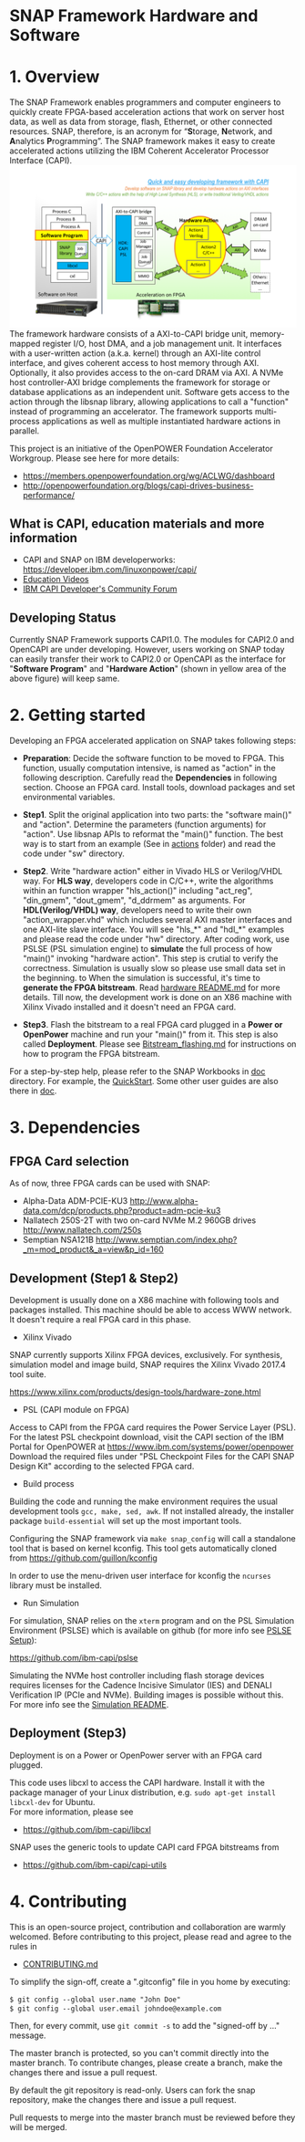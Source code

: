 # SNAP Framework Hardware and Software

# 1. Overview
The SNAP Framework enables programmers and computer engineers to quickly create FPGA-based acceleration actions that work on server host data, as well as data from storage, flash, Ethernet, or other connected resources.  SNAP, therefore, is an acronym for “**S**torage, **N**etwork, and **A**nalytics **P**rogramming”.
The SNAP framework makes it easy to create accelerated actions utilizing the IBM Coherent Accelerator Processor Interface (CAPI).
![snap_concept_diagram](/doc/snap_concept_diagram.png "SNAP")
The framework hardware consists of a AXI-to-CAPI bridge unit, memory-mapped register I/O, host DMA, and a job management unit.
It interfaces with a user-written action (a.k.a. kernel) through an AXI-lite control interface, and gives coherent access to host memory through AXI. Optionally, it also provides access to the on-card DRAM via AXI.
A NVMe host controller-AXI bridge complements the framework for storage or database applications as an independent unit.
Software gets access to the action through the libsnap library, allowing applications to call a "function" instead of programming an accelerator.
The framework supports multi-process applications as well as multiple instantiated hardware actions in parallel.

This project is an initiative of the OpenPOWER Foundation Accelerator Workgroup.
Please see here for more details:
* https://members.openpowerfoundation.org/wg/ACLWG/dashboard
* http://openpowerfoundation.org/blogs/capi-drives-business-performance/

## What is CAPI, education materials and more information
* CAPI and SNAP on IBM developerworks: https://developer.ibm.com/linuxonpower/capi/  
* [Education Videos](https://developer.ibm.com/linuxonpower/capi/education/)
* [IBM CAPI Developer's Community Forum](https://www.ibm.com/developerworks/community/groups/service/html/communitystart?communityUuid=a661532e-1ec6-442f-b753-4ebb2c8f861b)

## Developing Status
Currently SNAP Framework supports CAPI1.0. The modules for CAPI2.0 and OpenCAPI are under developing. However, users working on SNAP today can easily transfer their work to CAPI2.0 or OpenCAPI as the interface for "**Software Program**" and "**Hardware Action**" (shown in yellow area of the above figure) will keep same. 


# 2. Getting started

Developing an FPGA accelerated application on SNAP takes following steps: 
* **Preparation**: Decide the software function to be moved to FPGA. This function, usually computation intensive, is named as "action" in the following description. Carefully read the **Dependencies** in following section. Choose an FPGA card. Install tools, download packages and set environmental variables.

* **Step1**. Split the original application into two parts: the "software main()" and "action". Determine the parameters (function arguments) for "action". Use libsnap APIs to reformat the "main()" function. The best way is to start from an example (See in [actions](./actions) folder) and read the code under "sw" directory. 

* **Step2**. Write "hardware action" either in Vivado HLS or Verilog/VHDL way. For **HLS way**, developers code in C/C++, write the algorithms within an function wrapper "hls_action()" including "act_reg", "din_gmem", "dout_gmem", "d_ddrmem" as arguments. For **HDL(Verilog/VHDL) way**, developers need to write their own "action_wrapper.vhd" which includes several AXI master interfaces and one AXI-lite slave interface. You will see "hls_\*" and "hdl_\*" examples and please read the code under "hw" directory. After coding work, use PSLSE (PSL simulation engine) to **simulate** the full process of how "main()" invoking "hardware action". This step is crutial to verify the correctness. Simulation is usually slow so please use small data set in the beginning. to When the simulation is successful, it's time to **generate the FPGA bitstream**. Read [hardware README.md](hardware/README.md) for more details. Till now, the development work is done on an X86 machine with Xilinx Vivado installed and it doesn't need an FPGA card.

* **Step3**. Flash the bitstream to a real FPGA card plugged in a **Power or OpenPower** machine and run your "main()" from it. This step is also called **Deployment**.
Please see [Bitstream_flashing.md](hardware/doc/Bitstream_flashing.md) for instructions on how to program the FPGA bitstream.


For a step-by-step help, please refer to the SNAP Workbooks in [doc](./doc) directory. For example, the [QuickStart](./doc/UG_CAPI_SNAP-QuickStart_on_a_General_Environment.pdf). Some other user guides are also there in [doc](./doc).

# 3. Dependencies
## FPGA Card selection
As of now, three FPGA cards can be used with SNAP:
* Alpha-Data ADM-PCIE-KU3 http://www.alpha-data.com/dcp/products.php?product=adm-pcie-ku3
* Nallatech 250S-2T with two on-card NVMe M.2 960GB drives http://www.nallatech.com/250s
* Semptian NSA121B http://www.semptian.com/index.php?_m=mod_product&_a=view&p_id=160

## Development (Step1 & Step2)
Development is usually done on a X86 machine with following tools and packages installed. This machine should be able to access WWW network. It doesn't require a real FPGA card in this phase.

* Xilinx Vivado

SNAP currently supports Xilinx FPGA devices, exclusively. For synthesis, simulation model and image build, SNAP requires the Xilinx Vivado 2017.4 tool suite.

https://www.xilinx.com/products/design-tools/hardware-zone.html

* PSL (CAPI module on FPGA)

Access to CAPI from the FPGA card requires the Power Service Layer (PSL). For the latest PSL checkpoint download, visit the CAPI section of the IBM Portal for OpenPOWER at https://www.ibm.com/systems/power/openpower  
Download the required files under "PSL Checkpoint Files for the CAPI SNAP Design Kit" according to the selected FPGA card.

* Build process

Building the code and running the make environment requires the usual development tools `gcc, make, sed, awk`. If not installed already, the installer package `build-essential` will set up the most important tools.

Configuring the SNAP framework via `make snap_config` will call a standalone tool that is based on kernel kconfig. This tool gets automatically cloned from https://github.com/guillon/kconfig

In order to use the menu-driven user interface for kconfig the `ncurses` library must be installed.

* Run Simulation

For simulation, SNAP relies on the `xterm` program and on the PSL Simulation Environment (PSLSE) which is available on github (for more info see [PSLSE Setup](hardware/sim/README.md#pslse-setup)): 

https://github.com/ibm-capi/pslse

Simulating the NVMe host controller including flash storage devices requires licenses for the Cadence Incisive Simulator (IES) and DENALI Verification IP (PCIe and NVMe). Building images is possible without this.
For more info see the [Simulation README](hardware/sim/README.md).

## Deployment (Step3)
Deployment is on a Power or OpenPower server with an FPGA card plugged. 

This code uses libcxl to access the CAPI hardware. Install it with the package manager of your Linux distribution, e.g. 
`sudo apt-get install libcxl-dev` for Ubuntu.  
For more information, please see
* https://github.com/ibm-capi/libcxl

SNAP uses the generic tools to update CAPI card FPGA bitstreams from
* https://github.com/ibm-capi/capi-utils


# 4. Contributing

This is an open-source project, contribution and collaboration are warmly welcomed. 
Before contributing to this project, please read and agree to the rules in
* [CONTRIBUTING.md](CONTRIBUTING.md)

To simplify the sign-off, create a ".gitconfig" file in you home by executing:
```
$ git config --global user.name "John Doe"
$ git config --global user.email johndoe@example.com
```
Then, for every commit, use `git commit -s` to add the "signed-off by ..." message.

The master branch is protected, so you can't commit directly into the master branch. To contribute changes, please create a branch, make the changes there and issue a pull request.

By default the git repository is read-only. Users can fork the snap repository, make the changes there and issue a pull request.

Pull requests to merge into the master branch must be reviewed before they will be merged.
